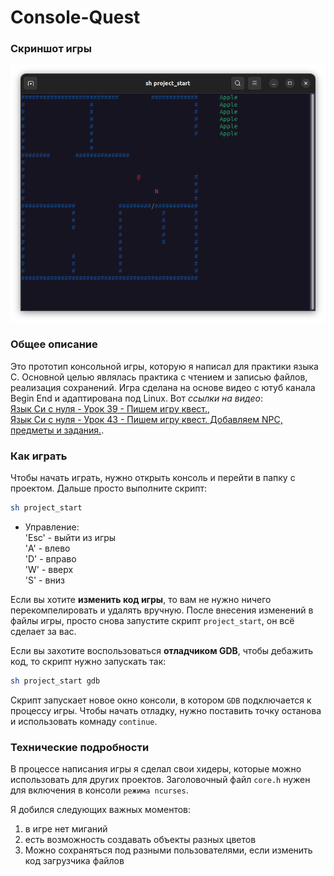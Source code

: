 # Console-Quest
### Скриншот игры

![screenshot](https://github.com/OtryvnoyKalendar/Console-Quest/blob/main/screenshots/screenshot%201.png)

### Общее описание
Это прототип консольной игры, которую я написал для практики языка C. Основной целью являлась практика с чтением и записью файлов, реализация сохранений. Игра сделана на основе видео с ютуб канала Begin End и адаптирована под Linux. Вот *ссылки на видео*:  
[Язык Си с нуля - Урок 39 - Пишем игру квест.](https://www.youtube.com/watch?v=jucHXihq1Xs&list=PLBOPkQsFLCR2DWRY74L03FmbRtz_Yy73_&index=40),  
[Язык Си с нуля - Урок 43 - Пишем игру квест. Добавляем NPC, предметы и задания.](https://www.youtube.com/watch?v=9YGPJM1cWC8&list=PLBOPkQsFLCR2DWRY74L03FmbRtz_Yy73_&index=44).

### Как играть
Чтобы начать играть, нужно открыть консоль и перейти в папку с проектом. Дальше просто выполните скрипт:
```sh
sh project_start
```

- Управление:  
'Esc' - выйти из игры  
'A' - влево  
'D' - вправо  
'W' - вверх  
'S' - вниз  

Если вы хотите **изменить код игры**, то вам не нужно ничего перекомпелировать и удалять вручную. После внесения изменений в файлы игры, просто снова запустите скрипт `project_start`, он всё сделает за вас.

Если вы захотите воспользоваться **отладчиком GDB**, чтобы дебажить код, то скрипт нужно запускать так:
```sh
sh project_start gdb
```
Скрипт запускает новое окно консоли, в котором `GDB` подключается к процессу игры. Чтобы начать отладку, нужно поставить точку останова и использовать комнаду `continue`.

### Технические подробности
В процессе написания игры я сделал свои хидеры, которые можно использовать для других проектов. Заголовочный файл `core.h` нужен для включения в консоли `режима ncurses`.

Я добился следующих важных моментов:
1. в игре нет миганий
2. есть возможность создавать объекты разных цветов
3. Можно сохраняться под разными пользователями, если изменить код загрузчика файлов
